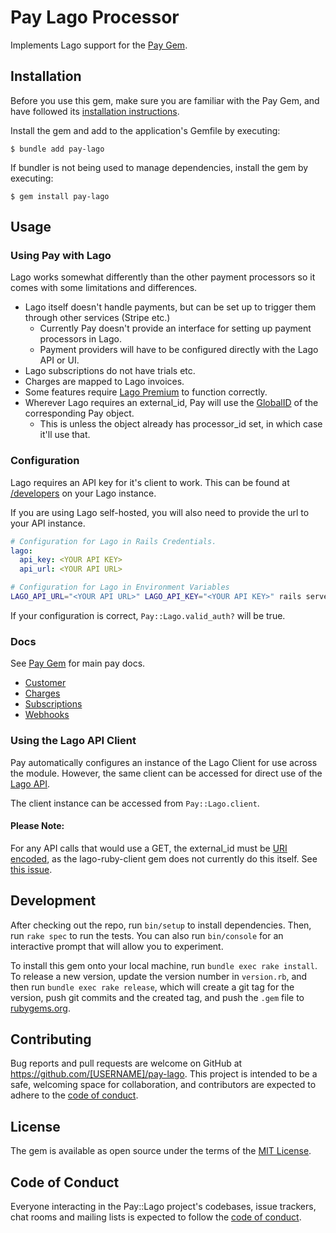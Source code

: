 # Pay Lago Processor

Implements Lago support for the [Pay Gem](https://github.com/pay-rails/pay).

## Installation
Before you use this gem, make sure you are familiar with the Pay Gem, and have followed
its [installation instructions](https://github.com/pay-rails/pay/blob/main/docs/1_installation.md).

Install the gem and add to the application's Gemfile by executing:

    $ bundle add pay-lago

If bundler is not being used to manage dependencies, install the gem by executing:

    $ gem install pay-lago

## Usage
### Using Pay with Lago

Lago works somewhat differently than the other payment processors so it comes with some limitations and differences.

* Lago itself doesn't handle payments, but can be set up to trigger them through other services (Stripe etc.)
  - Currently Pay doesn't provide an interface for setting up payment processors in Lago.
  - Payment providers will have to be configured directly with the Lago API or UI.
* Lago subscriptions do not have trials etc.
* Charges are mapped to Lago invoices.
* Some features require [Lago Premium](https://www.getlago.com/pricing) to function correctly.
* Wherever Lago requires an external_id, Pay will use the [GlobalID](https://github.com/rails/globalid) of the corresponding Pay object.
  - This is unless the object already has processor_id set, in which case it'll use that.

### Configuration

Lago requires an API key for it's client to work. This can be found at [/developers]() on your Lago instance.

If you are using Lago self-hosted, you will also need to provide the url to your API instance.

```yaml
# Configuration for Lago in Rails Credentials.
lago:
  api_key: <YOUR API KEY>
  api_url: <YOUR API URL>
```

```bash
# Configuration for Lago in Environment Variables
LAGO_API_URL="<YOUR API URL>" LAGO_API_KEY="<YOUR API KEY>" rails server
```

If your configuration is correct, `Pay::Lago.valid_auth?` will be true.

### Docs
See [Pay Gem](https://github.com/pay-rails/pay) for main pay docs.

- [Customer](docs/1_customers.md)
- [Charges](docs/2_charges.md)
- [Subscriptions](docs/3_subscriptions.md)
- [Webhooks](docs/4_webhooks.md)

### Using the Lago API Client

Pay automatically configures an instance of the Lago Client for use across the module. However, the same client can be accessed
for direct use of the [Lago API](https://docs.getlago.com/api-reference/intro).

The client instance can be accessed from `Pay::Lago.client`.

#### Please Note:
For any API calls that would use a GET, the external_id must be [URI encoded](https://ruby-doc.org/current/stdlibs/uri/URI.html#method-c-encode_www_form_component), as the lago-ruby-client gem does not currently do this itself. See [this issue](https://github.com/getlago/lago-ruby-client/issues/136).

## Development

After checking out the repo, run `bin/setup` to install dependencies. Then, run `rake spec` to run the tests. You can also run `bin/console` for an interactive prompt that will allow you to experiment.

To install this gem onto your local machine, run `bundle exec rake install`. To release a new version, update the version number in `version.rb`, and then run `bundle exec rake release`, which will create a git tag for the version, push git commits and the created tag, and push the `.gem` file to [rubygems.org](https://rubygems.org).

## Contributing

Bug reports and pull requests are welcome on GitHub at https://github.com/[USERNAME]/pay-lago. This project is intended to be a safe, welcoming space for collaboration, and contributors are expected to adhere to the [code of conduct](https://github.com/[USERNAME]/pay-lago/blob/master/CODE_OF_CONDUCT.md).

## License

The gem is available as open source under the terms of the [MIT License](https://opensource.org/licenses/MIT).

## Code of Conduct

Everyone interacting in the Pay::Lago project's codebases, issue trackers, chat rooms and mailing lists is expected to follow the [code of conduct](https://github.com/[USERNAME]/pay-lago/blob/master/CODE_OF_CONDUCT.md).

